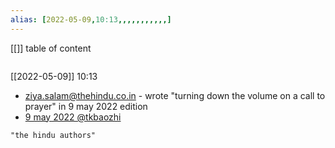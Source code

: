 ```yaml
---
alias: [2022-05-09,10:13,,,,,,,,,,,]
---
```

[[]]
table of content
```toc
```

[[2022-05-09]] 10:13
- ziya.salam@thehindu.co.in - wrote "turning down the volume on a call to prayer" in 9 may 2022 edition
- [9 may 2022 @tkbaozhi](https://t.me/tkbaozhi/1281)
```query
"the hindu authors"
```